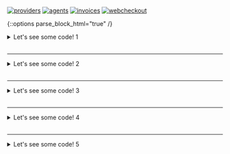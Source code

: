 [![providers](https://img.shields.io/badge/doc-Providers-success)](https://shafizod.github.io/providers)
[![agents](https://img.shields.io/badge/doc-Agents-success)](https://shafizod.github.io/agents)
[![invoices](https://img.shields.io/badge/doc-Invoices-success)](https://shafizod.github.io/invoices)
[![webcheckout](https://img.shields.io/badge/doc-Webcheckout-success)](https://shafizod.github.io/webcheckout)

{::options parse_block_html="true" /}

<details><summary markdown="span">Let's see some code! 1</summary>
```python
print('Hello World!')
```
Of course, it has to be Hello World, right?
</details>
<br/>

<hr />

<details>
<summary markdown="span">Let's see some code! 2</summary>
```python
print('Hello World!')
```
Of course, it has to be Hello World, right?
</details>
<br/>

<hr />

<details>
<summary markdown="span">Let's see some code! 3</summary>

```python
print('Hello World!')
```

Of course, it has to be Hello World, right?
</details>
<br/>

<hr />

<details>
    <summary markdown="span">Let's see some code! 4</summary>
    ```python
    print('Hello World!')
    ```
    Of course, it has to be Hello World, right?
    </details>
<br/>

<hr />

<details>
    <summary markdown="span">Let's see some code! 5</summary>

    ```python
    print('Hello World!')
    ```

    Of course, it has to be Hello World, right?
    </details>
<br/>

{::options parse_block_html="false" /}
